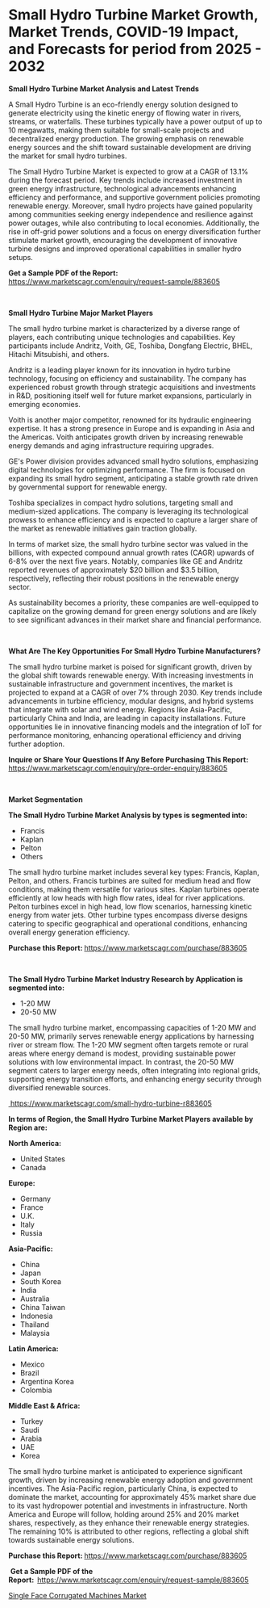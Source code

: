 <p><h1>Small Hydro Turbine Market Growth, Market Trends, COVID-19 Impact, and Forecasts for period from 2025 - 2032</h1></p><p><strong>Small Hydro Turbine Market Analysis and Latest Trends</strong></p>
<p><p>A Small Hydro Turbine is an eco-friendly energy solution designed to generate electricity using the kinetic energy of flowing water in rivers, streams, or waterfalls. These turbines typically have a power output of up to 10 megawatts, making them suitable for small-scale projects and decentralized energy production. The growing emphasis on renewable energy sources and the shift toward sustainable development are driving the market for small hydro turbines. </p><p>The Small Hydro Turbine Market is expected to grow at a CAGR of 13.1% during the forecast period. Key trends include increased investment in green energy infrastructure, technological advancements enhancing efficiency and performance, and supportive government policies promoting renewable energy. Moreover, small hydro projects have gained popularity among communities seeking energy independence and resilience against power outages, while also contributing to local economies. Additionally, the rise in off-grid power solutions and a focus on energy diversification further stimulate market growth, encouraging the development of innovative turbine designs and improved operational capabilities in smaller hydro setups.</p></p>
<p><strong>Get a Sample PDF of the Report:&nbsp;</strong> <a href="https://www.marketscagr.com/enquiry/request-sample/883605?utm_campaign=2648&utm_medium=2&utm_source=Github&utm_content=ia&utm_term=09042025&utm_id=small-hydro-turbine">https://www.marketscagr.com/enquiry/request-sample/883605</a></p>
<p>&nbsp;</p>
<p><strong>Small Hydro Turbine Major Market Players</strong></p>
<p><p>The small hydro turbine market is characterized by a diverse range of players, each contributing unique technologies and capabilities. Key participants include Andritz, Voith, GE, Toshiba, Dongfang Electric, BHEL, Hitachi Mitsubishi, and others.</p><p>Andritz is a leading player known for its innovation in hydro turbine technology, focusing on efficiency and sustainability. The company has experienced robust growth through strategic acquisitions and investments in R&D, positioning itself well for future market expansions, particularly in emerging economies.</p><p>Voith is another major competitor, renowned for its hydraulic engineering expertise. It has a strong presence in Europe and is expanding in Asia and the Americas. Voith anticipates growth driven by increasing renewable energy demands and aging infrastructure requiring upgrades.</p><p>GE's Power division provides advanced small hydro solutions, emphasizing digital technologies for optimizing performance. The firm is focused on expanding its small hydro segment, anticipating a stable growth rate driven by governmental support for renewable energy.</p><p>Toshiba specializes in compact hydro solutions, targeting small and medium-sized applications. The company is leveraging its technological prowess to enhance efficiency and is expected to capture a larger share of the market as renewable initiatives gain traction globally.</p><p>In terms of market size, the small hydro turbine sector was valued in the billions, with expected compound annual growth rates (CAGR) upwards of 6-8% over the next five years. Notably, companies like GE and Andritz reported revenues of approximately $20 billion and $3.5 billion, respectively, reflecting their robust positions in the renewable energy sector. </p><p>As sustainability becomes a priority, these companies are well-equipped to capitalize on the growing demand for green energy solutions and are likely to see significant advances in their market share and financial performance.</p></p>
<p>&nbsp;</p>
<p><strong>What Are The Key Opportunities For Small Hydro Turbine Manufacturers?</strong></p>
<p><p>The small hydro turbine market is poised for significant growth, driven by the global shift towards renewable energy. With increasing investments in sustainable infrastructure and government incentives, the market is projected to expand at a CAGR of over 7% through 2030. Key trends include advancements in turbine efficiency, modular designs, and hybrid systems that integrate with solar and wind energy. Regions like Asia-Pacific, particularly China and India, are leading in capacity installations. Future opportunities lie in innovative financing models and the integration of IoT for performance monitoring, enhancing operational efficiency and driving further adoption.</p></p>
<p><strong>Inquire or Share Your Questions If Any Before Purchasing This Report:</strong> <a href="https://www.marketscagr.com/enquiry/pre-order-enquiry/883605?utm_campaign=2648&utm_medium=2&utm_source=Github&utm_content=ia&utm_term=09042025&utm_id=small-hydro-turbine">https://www.marketscagr.com/enquiry/pre-order-enquiry/883605</a></p>
<p>&nbsp;</p>
<p><strong>Market Segmentation</strong></p>
<p><strong>The Small Hydro Turbine Market Analysis by types is segmented into:</strong></p>
<p><ul><li>Francis</li><li>Kaplan</li><li>Pelton</li><li>Others</li></ul></p>
<p><p>The small hydro turbine market includes several key types: Francis, Kaplan, Pelton, and others. Francis turbines are suited for medium head and flow conditions, making them versatile for various sites. Kaplan turbines operate efficiently at low heads with high flow rates, ideal for river applications. Pelton turbines excel in high head, low flow scenarios, harnessing kinetic energy from water jets. Other turbine types encompass diverse designs catering to specific geographical and operational conditions, enhancing overall energy generation efficiency.</p></p>
<p><strong>Purchase this Report:&nbsp;</strong><a href="https://www.marketscagr.com/purchase/883605?utm_campaign=2648&utm_medium=2&utm_source=Github&utm_content=ia&utm_term=09042025&utm_id=small-hydro-turbine">https://www.marketscagr.com/purchase/883605</a></p>
<p>&nbsp;</p>
<p><strong>The Small Hydro Turbine Market Industry Research by Application is segmented into:</strong></p>
<p><ul><li>1-20 MW</li><li>20-50 MW</li></ul></p>
<p><p>The small hydro turbine market, encompassing capacities of 1-20 MW and 20-50 MW, primarily serves renewable energy applications by harnessing river or stream flow. The 1-20 MW segment often targets remote or rural areas where energy demand is modest, providing sustainable power solutions with low environmental impact. In contrast, the 20-50 MW segment caters to larger energy needs, often integrating into regional grids, supporting energy transition efforts, and enhancing energy security through diversified renewable sources.</p></p>
<p><a href="https://www.marketscagr.com/small-hydro-turbine-r883605?utm_campaign=2648&utm_medium=2&utm_source=Github&utm_content=ia&utm_term=09042025&utm_id=small-hydro-turbine">&nbsp;https://www.marketscagr.com/small-hydro-turbine-r883605</a></p>
<p><strong>In terms of Region, the Small Hydro Turbine Market Players available by Region are:</strong></p>
<p>
    <p> <strong> North America: </strong>
        <ul>
            <li>United States</li>
            <li>Canada</li>
        </ul>
        </p> 
    <p> <strong> Europe: </strong>
        <ul>
            <li>Germany</li>
            <li>France</li>
            <li>U.K.</li>
            <li>Italy</li>
            <li>Russia</li>
        </ul>
        </p> 
    <p> <strong> Asia-Pacific: </strong>
        <ul>
            <li>China</li>
            <li>Japan</li>
            <li>South Korea</li>
            <li>India</li>
            <li>Australia</li>
            <li>China Taiwan</li>
            <li>Indonesia</li>
            <li>Thailand</li>
            <li>Malaysia</li>
        </ul>
        </p> 
    <p> <strong> Latin America: </strong>
        <ul>
            <li>Mexico</li>
            <li>Brazil</li>
            <li>Argentina Korea</li>
            <li>Colombia</li>
        </ul>
        </p> 
    <p> <strong> Middle East & Africa: </strong>
        <ul>
            <li>Turkey</li>
            <li>Saudi</li>
            <li>Arabia</li>
            <li>UAE</li>
            <li>Korea</li>
        </ul>
    </p>
    </p>
<p><p>The small hydro turbine market is anticipated to experience significant growth, driven by increasing renewable energy adoption and government incentives. The Asia-Pacific region, particularly China, is expected to dominate the market, accounting for approximately 45% market share due to its vast hydropower potential and investments in infrastructure. North America and Europe will follow, holding around 25% and 20% market shares, respectively, as they enhance their renewable energy strategies. The remaining 10% is attributed to other regions, reflecting a global shift towards sustainable energy solutions.</p></p>
<p><strong>Purchase this Report: </strong><a href="https://www.marketscagr.com/purchase/883605?utm_campaign=2648&utm_medium=2&utm_source=Github&utm_content=ia&utm_term=09042025&utm_id=small-hydro-turbine">https://www.marketscagr.com/purchase/883605</a></p>
<p>&nbsp;<strong>Get a Sample PDF of the Report:&nbsp;&nbsp;</strong><a href="https://www.marketscagr.com/enquiry/request-sample/883605?utm_campaign=2648&utm_medium=2&utm_source=Github&utm_content=ia&utm_term=09042025&utm_id=small-hydro-turbine">https://www.marketscagr.com/enquiry/request-sample/883605</a></p>
<p><strong></strong></p>
<p><p><a href="https://github.com/kathiestrine5ty/Market-Research-Report-List-2/blob/main/single-face-corrugated-machines-market.md?utm_campaign=2648&utm_medium=2&utm_source=Github&utm_content=ia&utm_term=09042025&utm_id=small-hydro-turbine">Single Face Corrugated Machines Market</a></p></p>